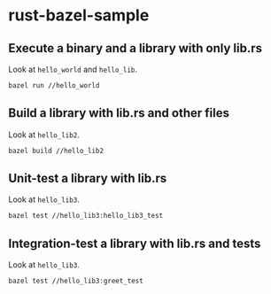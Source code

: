 # rust-bazel-sample

## Execute a binary and a library with only lib.rs

Look at `hello_world` and `hello_lib`.

```sh
bazel run //hello_world
```

## Build a library with lib.rs and other files

Look at `hello_lib2`.

```sh
bazel build //hello_lib2
```

## Unit-test a library with lib.rs

Look at `hello_lib3`.

```sh
bazel test //hello_lib3:hello_lib3_test
```

## Integration-test a library with lib.rs and tests

Look at `hello_lib3`.

```sh
bazel test //hello_lib3:greet_test
```

